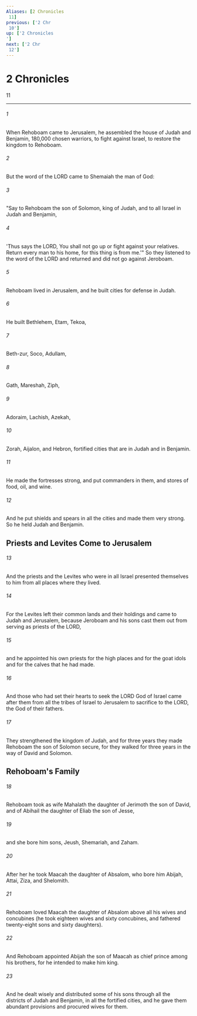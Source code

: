 ```yaml
---
Aliases: [2 Chronicles 11]
previous: ['2 Chr 10']
up: ['2 Chronicles']
next: ['2 Chr 12']
---
```

# 2 Chronicles 11

***
 

###### 1 
When Rehoboam came to Jerusalem, he assembled the house of Judah and Benjamin, 180,000 chosen warriors, to fight against Israel, to restore the kingdom to Rehoboam.  

###### 2 
But the word of the LORD came to Shemaiah the man of God:  

###### 3 
"Say to Rehoboam the son of Solomon, king of Judah, and to all Israel in Judah and Benjamin,  

###### 4 
'Thus says the LORD, You shall not go up or fight against your relatives. Return every man to his home, for this thing is from me.'" So they listened to the word of the LORD and returned and did not go against Jeroboam.  

###### 5 
Rehoboam lived in Jerusalem, and he built cities for defense in Judah.  

###### 6 
He built Bethlehem, Etam, Tekoa,  

###### 7 
Beth-zur, Soco, Adullam,  

###### 8 
Gath, Mareshah, Ziph,  

###### 9 
Adoraim, Lachish, Azekah,  

###### 10 
Zorah, Aijalon, and Hebron, fortified cities that are in Judah and in Benjamin.  

###### 11 
He made the fortresses strong, and put commanders in them, and stores of food, oil, and wine.  

###### 12 
And he put shields and spears in all the cities and made them very strong. So he held Judah and Benjamin.  ## Priests and Levites Come to Jerusalem  

###### 13 
And the priests and the Levites who were in all Israel presented themselves to him from all places where they lived.  

###### 14 
For the Levites left their common lands and their holdings and came to Judah and Jerusalem, because Jeroboam and his sons cast them out from serving as priests of the LORD,  

###### 15 
and he appointed his own priests for the high places and for the goat idols and for the calves that he had made.  

###### 16 
And those who had set their hearts to seek the LORD God of Israel came after them from all the tribes of Israel to Jerusalem to sacrifice to the LORD, the God of their fathers.  

###### 17 
They strengthened the kingdom of Judah, and for three years they made Rehoboam the son of Solomon secure, for they walked for three years in the way of David and Solomon.  ## Rehoboam's Family  

###### 18 
Rehoboam took as wife Mahalath the daughter of Jerimoth the son of David, and of Abihail the daughter of Eliab the son of Jesse,  

###### 19 
and she bore him sons, Jeush, Shemariah, and Zaham.  

###### 20 
After her he took Maacah the daughter of Absalom, who bore him Abijah, Attai, Ziza, and Shelomith.  

###### 21 
Rehoboam loved Maacah the daughter of Absalom above all his wives and concubines (he took eighteen wives and sixty concubines, and fathered twenty-eight sons and sixty daughters).  

###### 22 
And Rehoboam appointed Abijah the son of Maacah as chief prince among his brothers, for he intended to make him king.  

###### 23 
And he dealt wisely and distributed some of his sons through all the districts of Judah and Benjamin, in all the fortified cities, and he gave them abundant provisions and procured wives for them.
